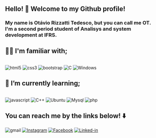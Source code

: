 ## Hello! 👋 Welcome to my Github profile!  
### My name is Otávio Rizzatti Tedesco, but you can call me OT. I'm a second period student of Analisys and system development at IFRS. 







## 🧑‍💻 I'm familiar with;

<div style="display: inline_block"> <br>
<img alt="html5" src="https://img.shields.io/badge/HTML5-E34F26?style=for-the-badge&logo=html5&logoColor=white">
<img alt="css3" src="https://img.shields.io/badge/CSS-239120?&style=for-the-badge&logo=css3&logoColor=white">
<img alt="bootstrap" src="https://img.shields.io/badge/Bootstrap-563D7C?style=for-the-badge&logo=bootstrap&logoColor=white">
<img alt="C" src="https://img.shields.io/badge/C-00599C?style=for-the-badge&logo=c&logoColor=white">
<img alt="Windows" src="https://img.shields.io/badge/Windows-0078D6?style=for-the-badge&logo=windows&logoColor=white">
</div>

## 🌱 I’m currently learning;

<div style="display: inline_block"> <br>

<img alt="javascript" src="https://img.shields.io/badge/JavaScript-F7DF1E?style=for-the-badge&logo=javascript&logoColor=black">
<img alt="C++" src="https://img.shields.io/badge/C%2B%2B-00599C?style=for-the-badge&logo=c%2B%2B&logoColor=white">
<img alt="Ubuntu" src="https://img.shields.io/badge/Ubuntu-E95420?style=for-the-badge&logo=ubuntu&logoColor=white">
<img alt="Mysql" src="https://img.shields.io/badge/MySQL-00000F?style=for-the-badge&logo=mysql&logoColor=white">
<img alt="php" src="https://img.shields.io/badge/PHP-777BB4?style=for-the-badge&logo=php&logoColor=white">


## You can reach me by the links below! ⬇️




![gmail](https://img.shields.io/badge/Gmail-D14836?style=for-the-badge&logo=gmail&logoColor=white)
[![Instagram](https://img.shields.io/badge/Instagram-E4405F?style=for-the-badge&logo=instagram&logoColor=white)](https://www.instagram.com/otaviotedesco/)
[![Facebook](https://img.shields.io/badge/Facebook-1877F2?style=for-the-badge&logo=facebook&logoColor=white)](https://www.facebook.com/otavio.rizzattitedesco/)
[![Linked-in](https://img.shields.io/badge/LinkedIn-0077B5?style=for-the-badge&logo=linkedin&logoColor=white)](https://www.linkedin.com/in/ot%C3%A1vio-rizzatti-tedesco-a18099142/)








